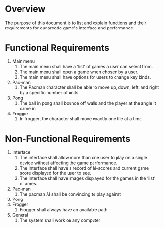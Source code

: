 # Overview 
The purpose of this document is to list and explain functions and their requirements for our arcade game's interface and performance
 
# Functional Requirements 
1. Main menu 
    1. The main menu shall have a ‘list’ of games a user can select from. 
    2. The main menu shall open a game when chosen by a user.
    3. The main menu shall have options for users to change key binds.
2. Pac-man
    1. The Pacman character shall be able to move up, down, left, and right by a specific number of units
4. Pong
    1. The ball in pong shall bounce off walls and the player at the angle it came in
5. Frogger
    1. In frogger, the character shall move exactly one tile at a time

# Non-Functional Requirements
1. Interface
    1. The interface shall allow more than one user to play on a single device without affecting the game performance.
    2. The interface shall have a record of hi-scores and current game score displayed for the user to see. 
    3. The interface shall have images displayed for the games in the ‘list’ of ames. 
2. Pac-man
    1. The pacman AI shall be convincing to play against
3. Pong
4. Frogger
    1. Frogger shall always have an available path
5. General
    1. The system shall work on any computer
